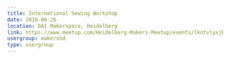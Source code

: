 ```yaml
---
title: International Sewing Workshop
date: 2018-06-26
location: DAI Makerspace, Heidelberg
link: https://www.meetup.com/Heidelberg-Makers-Meetup/events/lkntvlyxjbjc/
usergroup: makershd
type: usergroup
---
```

